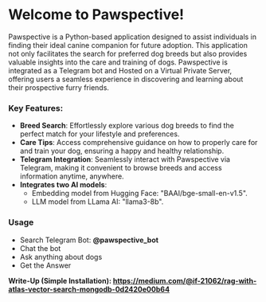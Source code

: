 # Welcome to Pawspective!
Pawspective is a Python-based application designed to assist individuals in finding their ideal canine companion for future adoption. This application not only facilitates the search for preferred dog breeds but also provides valuable insights into the care and training of dogs. Pawspective is integrated as a Telegram bot and Hosted on a Virtual Private Server, offering users a seamless experience in discovering and learning about their prospective furry friends.

### Key Features:
* <b>Breed Search</b>: Effortlessly explore various dog breeds to find the perfect match for your lifestyle and preferences.
* <b>Care Tips</b>: Access comprehensive guidance on how to properly care for and train your dog, ensuring a happy and healthy relationship.
* <b>Telegram Integration</b>: Seamlessly interact with Pawspective via Telegram, making it convenient to browse breeds and access information anytime, anywhere.
* <b>Integrates two AI models</b>:
  * Embedding model from Hugging Face: "BAAI/bge-small-en-v1.5".
  * LLM model from LLama AI: "llama3-8b".
 
### Usage
* Search Telegram Bot: <b>@pawspective_bot</b>
* Chat the bot
* Ask anything about dogs
* Get the Answer

<b>Write-Up (Simple Installation)<b>: https://medium.com/@if-21062/rag-with-atlas-vector-search-mongodb-0d2420e00b64


